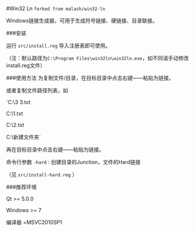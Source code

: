 #Win32 Ln
`forked from malash/win32-ln`

Windows链接生成器，可用于生成符号链接、硬链接、目录联接。

###安装

运行 `src/install.reg` 导入注册表即可使用。

（注：默认路径为`C:\Program Files\win32ln\win32ln.exe`，如不同请手动修改install.reg文件）

###使用方法
为复制文件/目录，在目标目录中点击右键——粘贴为链接。

或者复制文件路径列表，如

`C:\3 3.txt

C:\1.txt

C:\2.txt

C:\新建文件夹`

再在目标目录中点击右键——粘贴为链接。

命令行参数 `-hard` : 创建目录的Junction，文件的Hard链接

（见 `src/install-hard.reg` ）

###推荐环境

Qt >= 5.0.0

Windows >= 7

编译器 =MSVC2010SP1